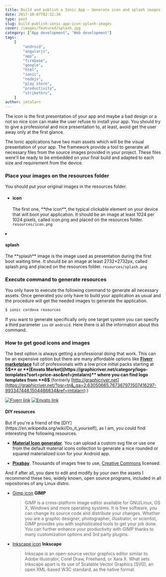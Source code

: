 ```yaml
---
title: Build and publish a Ionic App – Generate icon and splash images
date: 2017-10-07T02:32:34
type: post
slug: build-publish-ionic-app-icon-splash-images
cover: /images/featured/splash.jpg
category: ["App development", "Web development"]
tags:
    [
        "android",
        "angularjs",
        "app",
        "firebase",
        "google",
        "html",
        "ionic",
        "nodejs",
        "play store",
        "productivity",
        "strikethru",
    ]
author: jmtalarn
---
```


The icon is the first presentation of your app and maybe a bad design or a not so nice icon can make the user refuse to install your app. You should try to give a professional and nice presentation to, at least, avoid get the user away only at the first glance.

<!--more-->

The Ionic applications have two main assets which will be the visual presentation of your app. The framework provide a tool to generate all necessary files from the source images provided in your project. These files were'll be ready to be embedded on your final build and adapted to each size and requirement from the device.

<h3>Place your images on the resources folder</h3>
You should put your original images in the resources folder.

-   <h4>icon</h4>
     The first one, **the icon**, the typical clickable element on your device that will boot your application. It should be an image at least 1024 per 1024 pixels, called icon.png and placed on the resources folder. <code>resources/icon.png</code>

  <li>
      <h4>splash</h4>
      The **splash** image is the image used as presentation during the first boot waiting time. It should be an image at least 2732×2732px, called splash.png and placed on the resources folder. <code>resources/splash.png</code>

<h3>Execute command to generate resources</h3>

You only have to execute the following command to generate all necessary assets. Once generated you only have to build your application as usual and the procedure will get the needed images to generate the application.

```bash
$ ionic cordova resources
```

If you want to generate specifically only one target system you can specify a third parameter <code>ios</code> or <code>android</code>. Here [](https://ionicframework.com/docs/cli/cordova/resources) there is all the information about this command.

<h3>How to get good icons and images</h3>

The best option is always getting a professional doing that work. This can be an expensive option but there are many affordable options like **[Fiverr marketplace](http://track.fiverr.com/visit/?bta=16718&nci=5456)** full of professionals with a low price initial packs starting at **5$** or **[Envato Market](https://graphicriver.net/category/logo-templates?sort=price-asc&ref=jmtalarn)** where you can find logo templates from **6$** (formerly [http://graphicriver.net](https://graphicriver.net/?osr=tn&_ga=2.63050665.76736797.1507416297-993347448.1504486834&ref=jmtalarn) )

[![Fiverr link](http://fiverr.ck-cdn.com/tn/serve/?cid=415444)](http://track.fiverr.com/visit/?bta=16718&nci=5456)
[![Envato link](../images/envato-300x243.jpg)](https://graphicriver.net/category/logo-templates?sort=price-asc&ref=jmtalarn)

<h4>DIY resources</h4>
But if you're a friend of the [DIY](https://en.wikipedia.org/wiki/Do_it_yourself), as I am, you could find interesting the following resources.

-   **[Material Icon generator](https://android-material-icon-generator.bitdroid.de/)**. You can upload a custom svg file or use one from the default material icons collection to generate a nice rounded or squared materialized icon for your Android app.
    [](../images/material-icon-generator.png)

-   **[Pixabay](https://pixabay.com/)**. Thousands of images free to use, [Creative Commons](https://en.wikipedia.org/wiki/Creative_Commons_license) licensed.
    [](../images/pixabay-search.png)

And if after all, you dare to edit and modify by your own the assets I recommend these two, widely known, open source programs, included in all repositories of any Linux distro.

-   [Gimp icon](../images/icon-gimp.png)
    **GIMP**
    <blockquote>
    GIMP is a cross-platform image editor available for GNU/Linux, OS X, Windows and more operating systems. It is free software, you can change its source code and distribute your changes.
    Whether you are a graphic designer, photographer, illustrator, or scientist, GIMP provides you with sophisticated tools to get your job done. You can further enhance your productivity with GIMP thanks to many customization options and 3rd party plugins.
    </blockquote>
-   [Inkscape icon](../images/icon-inkscape.png)
    **Inkscape**
    <blockquote>Inkscape is an open-source vector graphics editor similar to Adobe Illustrator, Corel Draw, Freehand, or Xara X. What sets Inkscape apart is its use of Scalable Vector Graphics (SVG), an open XML-based W3C standard, as the native format.
    </blockquote>
